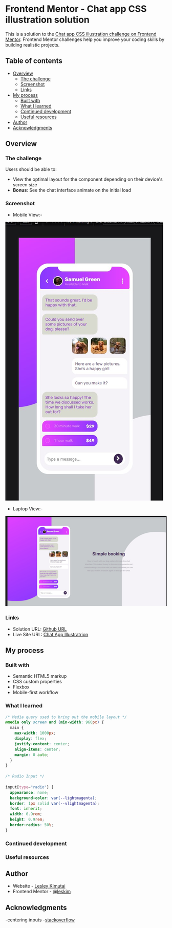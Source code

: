 # Frontend Mentor - Chat app CSS illustration solution

This is a solution to the [Chat app CSS illustration challenge on Frontend Mentor](https://www.frontendmentor.io/challenges/chat-app-css-illustration-O5auMkFqY). Frontend Mentor challenges help you improve your coding skills by building realistic projects.

## Table of contents

- [Overview](#overview)
  - [The challenge](#the-challenge)
  - [Screenshot](#screenshot)
  - [Links](#links)
- [My process](#my-process)
  - [Built with](#built-with)
  - [What I learned](#what-i-learned)
  - [Continued development](#continued-development)
  - [Useful resources](#useful-resources)
- [Author](#author)
- [Acknowledgments](#acknowledgments)

## Overview

### The challenge

Users should be able to:

- View the optimal layout for the component depending on their device's screen size
- **Bonus**: See the chat interface animate on the initial load

### Screenshot

- Mobile View:-

![](./assets/images/phone.jpg)

- Laptop View:-

![](./assets/images/laptop.jpg)

### Links

- Solution URL: [Github URL](https://github.com/issagoodlifeInc/Chat-App-Illustration.git)
- Live Site URL: [Chat App Illustratrion](https://chat-ilustration.netlify.app/)

## My process

### Built with

- Semantic HTML5 markup
- CSS custom properties
- Flexbox
- Mobile-first workflow

### What I learned

```css
/* Media query used to bring out the mobile layout */
@media only screen and (min-width: 960px) {
  main {
    max-width: 1000px;
    display: flex;
    justify-content: center;
    align-items: center;
    margin: 0 auto;
  }
}

/* Radio Input */

input[type="radio"] {
  appearance: none;
  background-color: var(--lightmagenta);
  border: 1px solid var(--vlightmagenta);
  font: inherit;
  width: 0.9rem;
  height: 0.9rem;
  border-radius: 50%;
}
```

### Continued development

### Useful resources

## Author

- Website - [Lesley Kimutai](https://leskimfamily.herokuapp.com/lesley)
- Frontend Mentor - [@leskim](https://www.frontendmentor.io/profile/leskim)

## Acknowledgments

-centering inputs -[stackoverflow](https://stackoverflow.com/questions/1281403/place-input-box-at-the-center-of-div)

